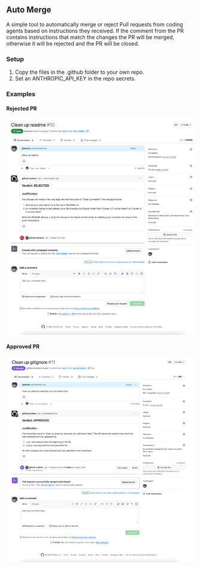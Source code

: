 ## Auto Merge

A simple tool to automatically merge or reject Pull requests from coding agents based on instructions they received. If the comment from the PR contains instructions that match the changes the PR will be merged, otherwise it will be rejected and the PR will be closed.

### Setup

1. Copy the files in the .github folder to your own repo.
2. Set an ANTHROPIC_API_KEY in the repo secrets.

### Examples

#### Rejected PR
![Example of a rejected PR](media/example-rejected.png)

#### Approved PR
![Example of an approved PR](media/example-approved.png)




